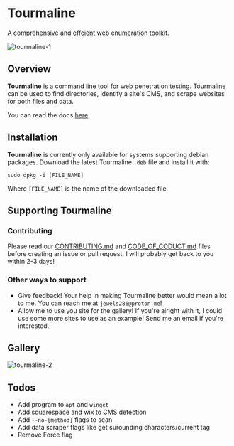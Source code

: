 # Tourmaline
A comprehensive and effcient web enumeration toolkit.

![tourmaline-1](https://github.com/user-attachments/assets/c509e76c-cf71-41ee-af8a-c44973f70ef4)

## Overview
**Tourmaline** is a command line tool for web penetration testing. 
Tourmaline can be used to find directories, identify a site's CMS, and scrape websites for both files and data.

You can read the docs [here](https://jewels86.gitbook.io/tourmaline).

## Installation
**Tourmaline** is currently only available for systems supporting debian packages. Download the latest Tourmaline `.deb` file and install it with:
```
sudo dpkg -i [FILE_NAME]
```
Where `[FILE_NAME]` is the name of the downloaded file.

## Supporting Tourmaline
### Contributing
Please read our [CONTRIBUTING.md](CONTRIBUTING.md) and [CODE_OF_CODUCT.md](CODE_OF_CONDUCT.md) files before creating an issue or pull request.
I will probably get back to you within 2-3 days!
### Other ways to support
- Give feedback! Your help in making Tourmaline better would mean a lot to me. You can reach me at `jewels286@proton.me`!
- Allow me to use you site for the gallery! If you're alright with it, I could use some more sites to use as an example! Send me an email if you're interested.

## Gallery
![tourmaline-2](https://github.com/user-attachments/assets/9f4fbc5c-2173-48cb-b1e5-af2aedb3683f)

## Todos
- Add program to `apt` and `winget`
- Add squarespace and wix to CMS detection
- Add `--no-[method]` flags to scan 
- Add data scraper flags like get surounding characters/current tag
- Remove Force flag
